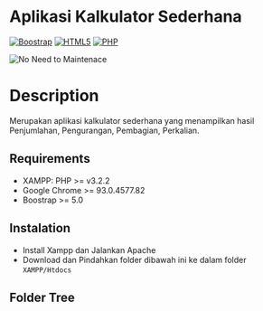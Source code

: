 # Aplikasi Kalkulator Sederhana

[![Boostrap](https://img.shields.io/badge/Bootstrap-563D7C?style=for-the-badge&logo=bootstrap&logoColor=white)](https://getbootstrap.com/) [![HTML5](https://img.shields.io/badge/HTML-239120?style=for-the-badge&logo=html5&logoColor=white)](https://www.w3schools.com/html/) [![PHP](https://img.shields.io/badge/PHP-777BB4?style=for-the-badge&logo=php&logoColor=white)](https://www.php.net/)

![No Need to Maintenace](https://img.shields.io/badge/Maintained%3F-no-red.svg)

# Description

Merupakan aplikasi kalkulator sederhana yang menampilkan hasil Penjumlahan, Pengurangan, Pembagian, Perkalian.

## Requirements

* XAMPP: PHP >= v3.2.2
* Google Chrome >= 93.0.4577.82
* Boostrap >= 5.0

## Instalation

* Install Xampp dan Jalankan Apache
* Download dan Pindahkan folder dibawah ini ke dalam folder
``XAMPP/Htdocs``

## Folder Tree

